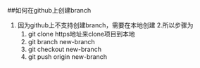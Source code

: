 ##如何在github上创建branch
1. 因为github上不支持创建branch，需要在本地创建
2.所以步骤为
	1. git clone https地址来clone项目到本地
	2. git branch new-branch
	3. git checkout new-branch
	4. git push origin new-branch